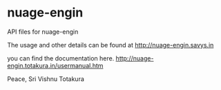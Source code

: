 nuage-engin
===========

API files for nuage-engin

The usage and other details can be found at http://nuage-engin.savys.in

you can find the documentation here. http://nuage-engin.totakura.in/usermanual.htm

Peace, Sri Vishnu Totakura